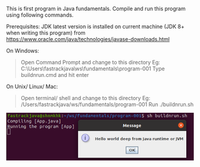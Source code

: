This is first program in Java fundamentals. Compile and run this program using following commands.

Prerequisites:
JDK latest version is installed on current machine (JDK 8+ when writing this program)
from https://www.oracle.com/java/technologies/javase-downloads.html

On Windows:
   > Open Command Prompt and change to this directory
     Eg: C:\Users\fastrackjava\ws\fundamentals\program-001
   > Type buildnrun.cmd and hit enter

On Unix/ Linux/ Mac:
   > Open terminal/ shell and change to this directory
     Eg: /Users/fastrackjava/ws/fundamentals/program-001
   > Run ./buildnrun.sh

![Running Program 001](program-001.png)

